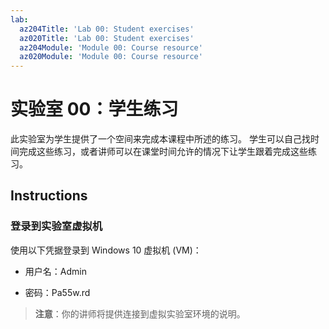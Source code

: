 ```yaml
---
lab:
  az204Title: 'Lab 00: Student exercises'
  az020Title: 'Lab 00: Student exercises'
  az204Module: 'Module 00: Course resource'
  az020Module: 'Module 00: Course resource'
---
```


# <a name="lab-00-student-exercises"></a>实验室 00：学生练习

此实验室为学生提供了一个空间来完成本课程中所述的练习。 学生可以自己找时间完成这些练习，或者讲师可以在课堂时间允许的情况下让学生跟着完成这些练习。

## <a name="instructions"></a>Instructions

### <a name="sign-in-to-the-lab-virtual-machine"></a>登录到实验室虚拟机

使用以下凭据登录到 Windows 10 虚拟机 (VM)：

* 用户名：Admin

* 密码：Pa55w.rd

> **注意**：你的讲师将提供连接到虚拟实验室环境的说明。
